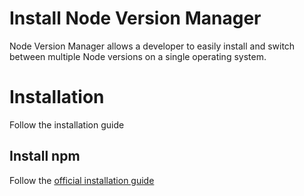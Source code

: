 # Install Node Version Manager
Node Version Manager allows a developer to easily install and switch between multiple Node versions on a single operating system.

# Installation
Follow the installation guide 

## Install npm
Follow the [official installation guide](https://github.com/nvm-sh/nvm)
